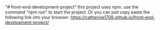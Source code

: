 "# front-end-development-project" 
this project uses npm. use the command "npm run" to start the project.
Or you can just copy paste the following link into your browser: https://catherine1708.github.io/front-end-development-project/ 

